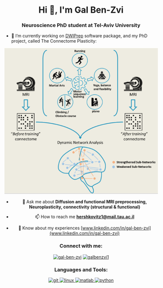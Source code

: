 <h1 align="center">Hi 👋, I'm Gal Ben-Zvi</h1>
<h3 align="center">Neuroscience PhD student at Tel-Aviv University</h3>

- 🔭 I’m currently working on [DWIPrep](https://github.com/GalBenZvi/dwiprep) software package, and my PhD project, called The Connectome Plasticity:

<div style="text-align:center"><img
src = TheConnectomePlasticity.png
alt = "TheConnectomePlasticity"
style="center; margin-right: 10px;" />

- 💬 Ask me about **Diffusion and functional MRI preprocessing, Neuroplasticity, connectivity (structural & functional)**

- 📫 How to reach me **hershkovitz1@mail.tau.ac.il**

- 📄 Know about my experiences [www.linkedin.com/in/gal-ben-zvi](www.linkedin.com/in/gal-ben-zvi)

<h3>Connect with me:</h3>
<p >
<div style="text-align:center"><a href="https://linkedin.com/in/gal-ben-zvi" target="blank"><img align="center" src="https://cdn.jsdelivr.net/npm/simple-icons@3.0.1/icons/linkedin.svg" alt="gal-ben-zvi" height="30" width="40" /></a>
<a href="https://fb.com/galbenzvi1" target="blank"><img align="center" src="https://cdn.jsdelivr.net/npm/simple-icons@3.0.1/icons/facebook.svg" alt="galbenzvi1" height="30" width="40" /></a>
</p>

<h3 >Languages and Tools:</h3>
<a href="https://git-scm.com/" target="_blank"> <img src="https://www.vectorlogo.zone/logos/git-scm/git-scm-icon.svg" alt="git" width="40" height="40"/> </a> <a href="https://www.linux.org/" target="_blank"> <img src="https://devicons.github.io/devicon/devicon.git/icons/linux/linux-original.svg" alt="linux" width="40" height="40"/> </a> <a href="https://www.mathworks.com/" target="_blank"> <img src="https://raw.githubusercontent.com/simple-icons/simple-icons/master/icons/mathworks.svg" alt="matlab" width="40" height="40"/> </a> <a href="https://www.python.org" target="_blank"> <img src="https://devicons.github.io/devicon/devicon.git/icons/python/python-original.svg" alt="python" width="40" height="40"/> </a> </p>
